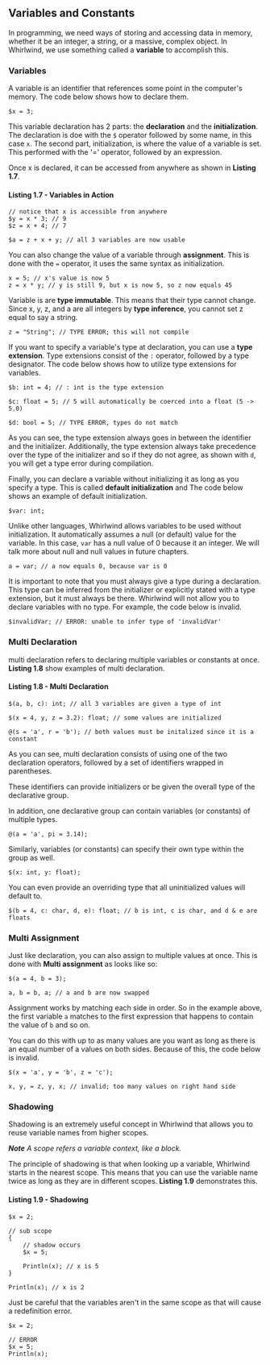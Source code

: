 ## Variables and Constants

In programming, we need ways of storing and accessing data in memory, whether it
be an integer, a string, or a massive, complex object.  In Whirlwind,
we use something called a **variable** to accomplish this.

### Variables

A variable is an identifier that references some point in the computer's
memory.  The code below shows how to declare them.

    $x = 3;

This variable declaration has 2 parts: the **declaration** and the
**initialization**. The declaration is doe with the `$` operator followed
by some name, in this case `x`. The second part, initialization, is
where the value of a variable is set.  This performed with the
'=' operator, followed by an expression.

Once x is declared, it can be accessed from anywhere as shown in **Listing 1.7**.

#### Listing 1.7 - Variables in Action

    // notice that x is accessible from anywhere
    $y = x * 3; // 9
    $z = x + 4; // 7

    $a = z + x + y; // all 3 variables are now usable

You can also change the value of a variable through **assignment**.
This is done with the `=` operator, it uses the same syntax as initialization.

    x = 5; // x's value is now 5
    z = x * y; // y is still 9, but x is now 5, so z now equals 45

Variable is are **type immutable**.  This means that their type cannot
change.  Since x, y, z, and a are all integers by **type inference**,
you cannot set z equal to say a string.

    z = "String"; // TYPE ERROR; this will not compile

If you want to specify a variable's type at declaration, you can use a
**type extension**. Type extensions consist of the `:` operator, followed
by a type designator.  The code below shows how to utilize type
extensions for variables.

    $b: int = 4; // : int is the type extension

    $c: float = 5; // 5 will automatically be coerced into a float (5 -> 5.0)

    $d: bool = 5; // TYPE ERROR, types do not match

As you can see, the type extension always goes in between the
identifier and the initializer.  Additionally, the
type extension always take precedence over the type of the
initializer and so if they do not agree, as shown with `d`, you will
get a type error during compilation.

Finally, you can declare a variable without initializing it as long
as you specify a type. This is called **default initialization** and
The code below shows an example of default initialization.

    $var: int;

Unlike other languages, Whirlwind allows variables to be used without
initialization.  It automatically assumes a null (or default) value
for the variable.  In this case, `var` has a null value of 0 because it
an integer.  We will talk more about null and null values in future chapters.

    a = var; // a now equals 0, because var is 0

It is important to note that you must always give a type during
a declaration.  This type can be inferred from
the initializer or explicitly stated with a type extension, but
it must always be there.  Whirlwind will not allow you to declare
variables with no type.  For example, the code below is invalid.

    $invalidVar; // ERROR: unable to infer type of 'invalidVar'

### Multi Declaration

multi declaration refers to declaring multiple variables or constants
at once.  **Listing 1.8** show examples of multi declaration.

#### Listing 1.8 - Multi Declaration

    $(a, b, c): int; // all 3 variables are given a type of int

    $(x = 4, y, z = 3.2): float; // some values are initialized

    @(s = 'a', r = 'b'); // both values must be initalized since it is a constant

As you can see, multi declaration consists of using one of the two
declaration operators, followed by a set of identifiers wrapped in parentheses.

These identifiers can provide initializers or be given the overall type of
the declarative group.

In addition, one declarative group can contain variables (or constants) of multiple
types.

    @(a = 'a', pi = 3.14);

Similarly, variables (or constants) can specify their own type within the group as
well.

    $(x: int, y: float);

You can even provide an overriding type that all uninitialized values will
default to.

    $(b = 4, c: char, d, e): float; // b is int, c is char, and d & e are floats

### Multi Assignment

Just like declaration, you can also assign to multiple values at once.
This is done with **Multi assignment** as looks like so:

    $(a = 4, b = 3);

    a, b = b, a; // a and b are now swapped

Assignment works by matching each side in order.
So in the example above, the first variable `a` matches
to the first expression that happens to contain the value
of `b` and so on.

You can do this with up to as many values are you want as long as
there is an equal number of a values on both sides.  Because of this,
the code below is invalid.

    $(x = 'a', y = 'b', z = 'c');

    x, y, = z, y, x; // invalid; too many values on right hand side

### Shadowing

Shadowing is an extremely useful concept in Whirlwind that allows you to
reuse variable names from higher scopes.

***Note*** *A scope refers a variable context, like a block.*

The principle of shadowing is that when looking up a variable, Whirlwind starts
in the nearest scope. This means that you can use the variable name twice as long as
they are in different scopes.  **Listing 1.9** demonstrates this.

#### Listing 1.9 - Shadowing

    $x = 2;

    // sub scope
    {
        // shadow occurs
        $x = 5;

        Println(x); // x is 5
    }

    Println(x); // x is 2

Just be careful that the variables aren't in the same scope as that will cause a
redefinition error.

    $x = 2;

    // ERROR
    $x = 5;
    Println(x);

